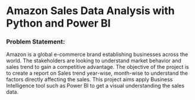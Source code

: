 # Amazon Sales Data Analysis with Python and Power BI

### Problem Statement:
Amazon is a global e-commerce brand establishing businesses across the world. The stakeholders are looking to understand market behavior and sales trend to gain a competitive advantage. The objective of the project is to create a report on Sales trend year-wise, month-wise to understand the factors directly affecting the sales. This project aims apply Business Intelligence tool such as Power BI to get a visual understanding the sales data.
